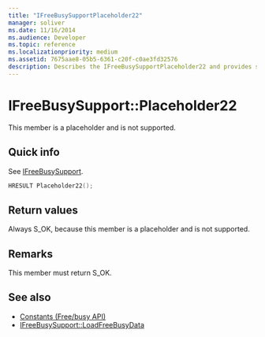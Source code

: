 ```yaml
---
title: "IFreeBusySupportPlaceholder22"
manager: soliver
ms.date: 11/16/2014
ms.audience: Developer
ms.topic: reference
ms.localizationpriority: medium
ms.assetid: 7675aae8-05b5-6361-c20f-c0ae3fd32576
description: Describes the IFreeBusySupportPlaceholder22 and provides syntax, return value, and additional remarks. This member is a placeholder and is not supported.
---
```


# IFreeBusySupport::Placeholder22

This member is a placeholder and is not supported.
  
## Quick info

See [IFreeBusySupport](ifreebusysupport.md).
  
```cpp
HRESULT Placeholder22();
```

## Return values

Always S_OK, because this member is a placeholder and is not supported.
  
## Remarks

This member must return S_OK.
  
## See also

- [Constants (Free/busy API)](constants-free-busy-api.md) 
- [IFreeBusySupport::LoadFreeBusyData](ifreebusysupport-loadfreebusydata.md)


